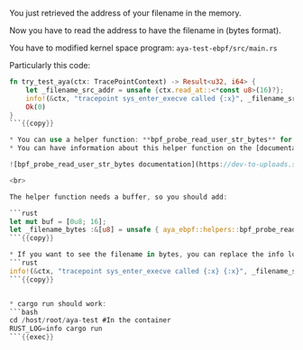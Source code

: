 You just retrieved the address of your filename in the memory.

Now you have to read the address to have the filename in (bytes format).

You have to modified kernel space program: `aya-test-ebpf/src/main.rs`

Particularly this code:
```rust
fn try_test_aya(ctx: TracePointContext) -> Result<u32, i64> {
    let _filename_src_addr = unsafe {ctx.read_at::<*const u8>(16)?};
    info!(&ctx, "tracepoint sys_enter_execve called {:x}", _filename_src_addr as u32);
    Ok(0)
}
```{{copy}}

* You can use a helper function: **bpf_probe_read_user_str_bytes** for that.
* You can have information about this helper function on the [documentation](https://docs.rs/aya-ebpf/latest/aya_ebpf/helpers/fn.bpf_probe_read_user_str_bytes.html).

![bpf_probe_read_user_str_bytes documentation](https://dev-to-uploads.s3.amazonaws.com/uploads/articles/c6z41wt3r9hrzu53ihjv.png)

<br>

The helper function needs a buffer, so you should add:

```rust
let mut buf = [0u8; 16];
let _filename_bytes :&[u8] = unsafe { aya_ebpf::helpers::bpf_probe_read_user_str_bytes(_filename_src_addr, &mut buf)? };
```{{copy}}

* If you want to see the filename in bytes, you can replace the info log by:
```rust
info!(&ctx, "tracepoint sys_enter_execve called {:x} {:x}", _filename_src_addr as u32, _filename_bytes);
```{{copy}}


* cargo run should work:
```bash
cd /host/root/aya-test #In the container
RUST_LOG=info cargo run
```{{exec}}
